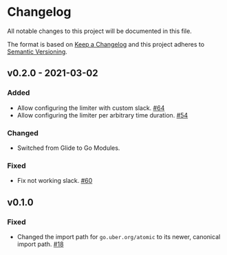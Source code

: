 # Changelog
All notable changes to this project will be documented in this file.

The format is based on [Keep a Changelog](http://keepachangelog.com/en/1.0.0/)
and this project adheres to [Semantic Versioning](http://semver.org/spec/v2.0.0.html).

## v0.2.0 - 2021-03-02
### Added
- Allow configuring the limiter with custom slack.
  [#64](https://github.com/uber-go/ratelimit/pull/64)
- Allow configuring the limiter per arbitrary time duration.
  [#54](https://github.com/uber-go/ratelimit/pull/54)
### Changed
- Switched from Glide to Go Modules.
### Fixed
- Fix not working slack.
  [#60](https://github.com/uber-go/ratelimit/pull/60)

## v0.1.0
### Fixed
- Changed the import path for `go.uber.org/atomic` to its newer, canonical
  import path.
  [#18](https://github.com/uber-go/ratelimit/issues/18)
